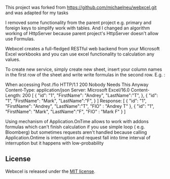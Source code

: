 This project was forked from https://github.com/michaelneu/webxcel.git and was adapted for my tasks

I removed some functionality from the parent project e.g. primary and foreign keys to simplify work with tables.
And I changed an algorithm working of HttpServer because parent project's HttpServer doesn't allow use Formulas. 

Webxcel creates a full-fledged RESTful web backend from your Microsoft Excel workbooks and you can use excel functionality to calculation any values.

To create new service, simply create new sheet, insert your column names in the first row of the sheet and write write formulas in the second row. E.g. : 

When accessing Post /fio
HTTP/1.1 200 Nobody Needs This Anyway
Content-Type: application/json
Server: Microsoft Excel/16.0
Content-Length: 200
[
  {
    "id": "1",
    "FirstName": "Andrey",
    "LastName":"T",
  },
  {
    "id": "1",
    "FirstName": "Mark",
    "LastName":"F",
  }
]
Response:
[
  {
    "id": "1",
    "FirstName": "Andrey",
    "LastName":"T",
    "FIO" : "Andrey T"
  },
  {
    "id": "1",
    "FirstName": "Mark",
    "LastName":"F",
    "FIO" : "Mark F"
  }
]

Using mechanism of Application.OnTime allows to work with addons formulas which can't finish calculation if you use simple loop ( e.g. Bloomberg) but sometimes requests aren't handled because calling Application.Ontime is interruption and request fall into time interval of interruption but it happens with 	low-probability



## License

Webxcel is released under the [MIT license](LICENSE).
